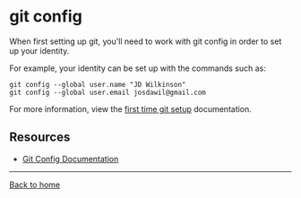 # git config

When first setting up git, you'll need to work with git config in order to set up your identity.

For example, your identity can be set up with the commands such as:

```
git config --global user.name "JD Wilkinson"
git config --global user.email josdawil@gmail.com
```

For more information, view the [first time git setup](https://git-scm.com/book/en/v2/Getting-Started-First-Time-Git-Setup) documentation.

## Resources

- [Git Config Documentation](https://git-scm.com/docs/git-config)

---

[Back to home](../README.md)
